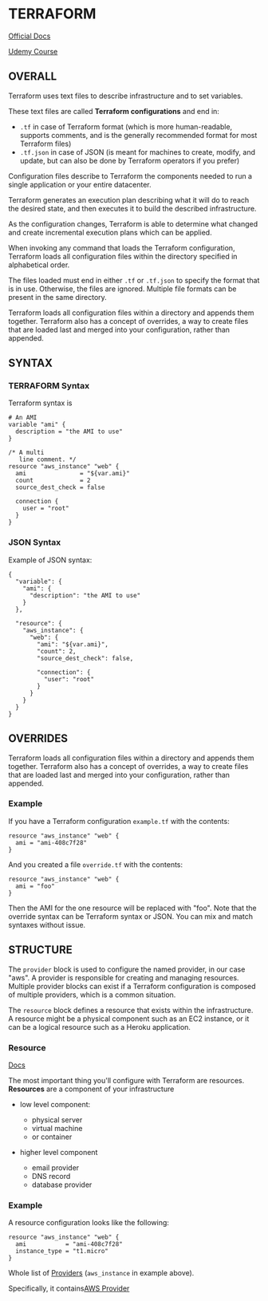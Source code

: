 # TERRAFORM

[Official Docs](https://www.terraform.io/docs/configuration/index.html)

[Udemy Course](https://www.udemy.com/learn-devops-infrastructure-automation-with-terraform/)




## OVERALL


Terraform uses text files to describe infrastructure and to set variables. 

These text files are called **Terraform configurations** and end in:

  - `.tf` in case of Terraform format (which is more human-readable, supports comments, and is the generally recommended format for most Terraform files)
  - `.tf.json` in case of JSON (is meant for machines to create, modify, and update, but can also be done by Terraform operators if you prefer)

Configuration files describe to Terraform the components needed to run a single application or your entire datacenter. 

Terraform generates an execution plan describing what it will do to reach the desired state, and then executes it to build the described infrastructure. 

As the configuration changes, Terraform is able to determine what changed and create incremental execution plans which can be applied.

When invoking any command that loads the Terraform configuration, Terraform loads all configuration files within the directory specified in alphabetical order.

The files loaded must end in either `.tf` or `.tf.json` to specify the format that is in use. Otherwise, the files are ignored. Multiple file formats can be present in the same directory.

Terraform loads all configuration files within a directory and appends them together. Terraform also has a concept of overrides, a way to create files that are loaded last and merged into your configuration, rather than appended.



## SYNTAX



### TERRAFORM Syntax

Terraform syntax is
```
# An AMI
variable "ami" {
  description = "the AMI to use"
}

/* A multi
   line comment. */
resource "aws_instance" "web" {
  ami               = "${var.ami}"
  count             = 2
  source_dest_check = false

  connection {
    user = "root"
  }
}
```




### JSON Syntax

Example of JSON syntax:
```
{
  "variable": {
    "ami": {
      "description": "the AMI to use"
    }
  },

  "resource": {
    "aws_instance": {
      "web": {
        "ami": "${var.ami}",
        "count": 2,
        "source_dest_check": false,

        "connection": {
          "user": "root"
        }
      }
    }
  }
}
```


## OVERRIDES

Terraform loads all configuration files within a directory and appends them together. Terraform also has a concept of overrides, a way to create files that are loaded last and merged into your configuration, rather than appended.

### Example

If you have a Terraform configuration `example.tf` with the contents:
```
resource "aws_instance" "web" {
  ami = "ami-408c7f28"
}
```

And you created a file `override.tf` with the contents:
```
resource "aws_instance" "web" {
  ami = "foo"
}
```

Then the AMI for the one resource will be replaced with "foo". Note that the override syntax can be Terraform syntax or JSON. You can mix and match syntaxes without issue.


## STRUCTURE

The `provider` block is used to configure the named provider, in our case "aws". A provider is responsible for creating and managing resources. Multiple provider blocks can exist if a Terraform configuration is composed of multiple providers, which is a common situation.

The `resource` block defines a resource that exists within the infrastructure. A resource might be a physical component such as an EC2 instance, or it can be a logical resource such as a Heroku application.

### Resource

[Docs](https://www.terraform.io/docs/configuration/resources.html)

The most important thing you'll configure with Terraform are resources. **Resources** are a component of your infrastructure

  - low level component:
    - physical server
    - virtual machine
    - or container
    
  - higher level component
    - email provider
    - DNS record
    - database provider

### Example

A resource configuration looks like the following:
```
resource "aws_instance" "web" {
  ami           = "ami-408c7f28"
  instance_type = "t1.micro"
}
```

Whole list of [Providers](https://www.terraform.io/docs/providers/index.html) (`aws_instance` in example above).

Specifically, it contains[AWS Provider](https://www.terraform.io/docs/providers/aws/index.html)




















































